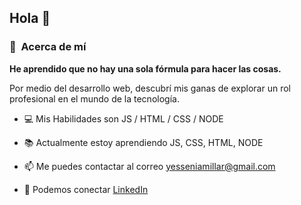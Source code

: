 
##       Hola 👋

<h3> 🚀 &nbsp;Acerca de mí</h3> 

**He aprendido que no hay una sola fórmula para hacer las cosas.**

Por medio del desarrollo web, descubrí mis ganas de explorar un rol profesional en el mundo de la tecnología. 

- 💻 Mis Habilidades son JS / HTML / CSS / NODE
  
- 📚 Actualmente estoy aprendiendo JS, CSS, HTML, NODE
 
- 📫 Me puedes contactar al correo yesseniamillar@gmail.com

- 💼 Podemos conectar <a href="https://www.linkedin.com/in/yessenia-mr">LinkedIn</a>
      

